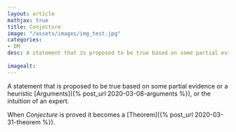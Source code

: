 ```yaml
---
layout: article
mathjax: true
title: Conjecture
image: "/assets/images/img_test.jpg"
categories:
- DM
desc: A statement that is proposed to be true based on some partial evidence or a heuristic Arguments, or the intuition of an expert.
 
imagealt: 
---
```


A statement that is proposed to be true based on some partial evidence or a heuristic [Arguments]({% post_url 2020-03-08-arguments %}), or the intuition of an expert.

When *Conjecture* is proved it becomes a [Theorem]({% post_url 2020-03-31-theorem %}).